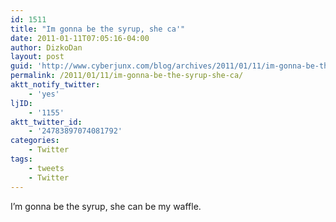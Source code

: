 ```yaml
---
id: 1511
title: "Im gonna be the syrup, she ca'"
date: 2011-01-11T07:05:16-04:00
author: DizkoDan
layout: post
guid: 'http://www.cyberjunx.com/blog/archives/2011/01/11/im-gonna-be-the-syrup-she-ca/'
permalink: /2011/01/11/im-gonna-be-the-syrup-she-ca/
aktt_notify_twitter:
    - 'yes'
ljID:
    - '1155'
aktt_twitter_id:
    - '24783897074081792'
categories:
    - Twitter
tags:
    - tweets
    - Twitter
---
```


I’m gonna be the syrup, she can be my waffle.